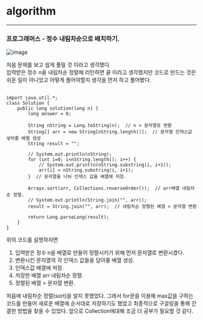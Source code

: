 # algorithm
***

### 프로그래머스 - 정수 내림차순으로 배치하기.

![image](https://user-images.githubusercontent.com/108318494/219372954-da4b70d4-4b16-49ea-a56b-4689666c5b28.png)

처음 문제를 보고 쉽게 풀릴 것 이라고 생각했다. <br>
입력받은 정수 n을 내림차순 정렬해 리턴하면 끝 이라고 생각했지만 코드로 만드는 것은 쉬운 일이 아니었고 어떻게 풀어야할지 생각을 먼저 하고 풀어봤다.<br>
<br>
```
import java.util.*;
class Solution {
    public long solution(long n) {
        long answer = 0;

        String nString = Long.toString(n);  // n > 문자열로 변환
        String[] arr = new String[nString.length()];  // 문자열 인덱스값 넣어줄 배열 생성
        String result = "";

        // System.out.println(nString);
        for (int i=0; i<nString.length(); i++) {
            // System.out.println(nString.substring(i, i+1));
            arr[i] = nString.substring(i, i+1);
        }  // 문자열을 나눠 인덱스 값을 배열에 저장. 

        Arrays.sort(arr, Collections.reverseOrder());  // arr배열 내림차순 정렬.
        // System.out.println(String.join("", arr));
        result = String.join("", arr);  // 내림차순 정렬된 배열 > 문자열 변환

        return Long.parseLong(result);
    }
}
```

위의 코드를 설명하자면
1. 입력받은 정수 n을 배열로 만들어 정렬시키기 위해 먼저 문자열로 변환시켰다.
2. 변환시킨 문자열의 각 인덱스 값들을 담아줄 배열 생성.
3. 인덱스값 배열에 저장.
4. 저장한 배열 arr 내림차순 정렬.
5. 정렬된 배열 > 문자열 변환.

처음에 내림차순 정렬(sort)을 알지 못했었다.
그래서 for문을 이용해 max값을 구하는 코드를 만들어 새로운 배열에 순서대로 저장하기도 했었고 최종적으로 구글링을 통해 간결한 방법을 찾을 수 있었다. 앞으로 Collection에대해 조금 더 공부가 필요할 것 같다.